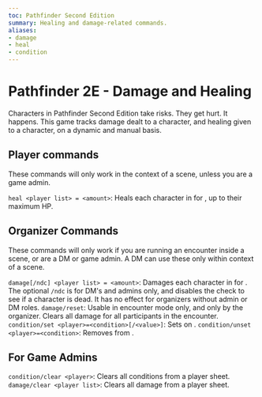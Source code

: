 ```yaml
---
toc: Pathfinder Second Edition
summary: Healing and damage-related commands.
aliases:
- damage
- heal
- condition
---
```

# Pathfinder 2E - Damage and Healing

Characters in Pathfinder Second Edition take risks. They get hurt. It happens. This game tracks damage dealt to a character, and healing given to a character, on a dynamic and manual basis.

## Player commands

These commands will only work in the context of a scene, unless you are a game admin.

`heal <player list> = <amount>`: Heals each character in <player list> for <amount>, up to their maximum HP.

## Organizer Commands

These commands will only work if you are running an encounter inside a scene, or are a DM or game admin. A DM can use these only within context of a scene.

`damage[/ndc] <player list> = <amount>`: Damages each character in <player list> for <amount>. The optional `/ndc` is for DM's and admins only, and disables the check to see if a character is dead. It has no effect for organizers without admin or DM roles.
`damage/reset`: Usable in encounter mode only, and only by the organizer. Clears all damage for all participants in the encounter.
`condition/set <player>=<condition>[/<value>]`: Sets <condition> on <player>.
`condition/unset <player>=<condition>`: Removes <condition> from <player>.

## For Game Admins

`condition/clear <player>`: Clears all conditions from a player sheet.
`damage/clear <player list>`: Clears all damage from a player sheet.
